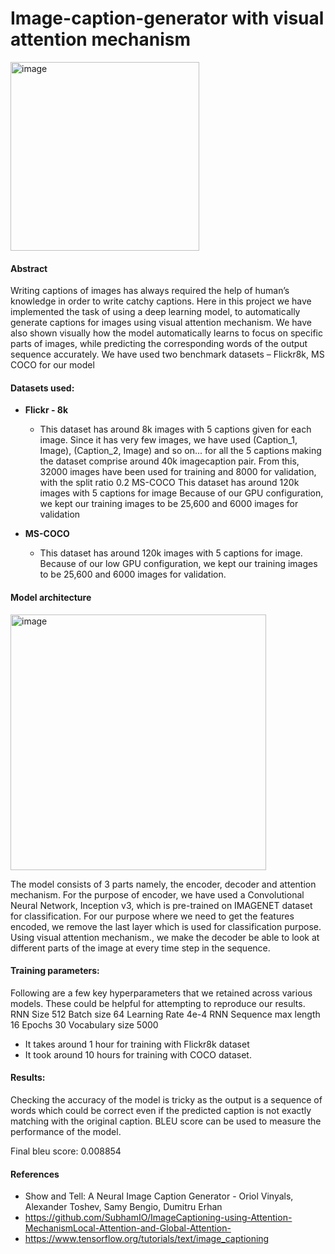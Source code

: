# Image-caption-generator with visual attention mechanism
<img width="302" alt="image" src="https://user-images.githubusercontent.com/60562906/148676855-3a5a82d0-f55d-43b2-a83b-fce82721bbc9.png">

#### Abstract
Writing captions of images has always required the help of human’s knowledge in order to write catchy captions. Here in this project we have implemented the task of using a deep learning model, to automatically generate captions for images using visual attention mechanism. We have also shown visually how the model automatically learns to focus on specific parts of images, while predicting the corresponding words of the output sequence accurately. We have used two benchmark datasets – Flickr8k, MS COCO for our model

#### Datasets used:
* **Flickr - 8k**
  * This dataset has around 8k images with 5 captions given for each image. Since it has very few images, we have used (Caption_1, Image), (Caption_2, Image) and so on... for all the 5 captions making the dataset comprise around 40k imagecaption pair. From this, 32000 images have been used for training and 8000 for validation, with the split ratio 0.2
MS-COCO This dataset has around 120k images with 5 captions for image Because of our GPU configuration, we kept our training images to be 25,600 and 6000 images for validation

* **MS-COCO** 
  * This dataset has around 120k images with 5 captions for image. Because of our low GPU configuration, we kept our training images to be 25,600 and 6000 images for validation.

#### Model architecture

<img width="409" alt="image" src="https://user-images.githubusercontent.com/60562906/148677557-b45cdf14-cc99-483a-9a86-76fa1dbf4a8d.png">

The model consists of 3 parts namely, the encoder, decoder and attention mechanism. 
For the purpose of encoder, we have used a Convolutional Neural Network, Inception v3, which is pre-trained on IMAGENET dataset for classification. For our purpose where we need to get the features encoded, we remove the last layer which is used for classification purpose. Using visual attention mechanism., we make the decoder be able to look at different parts of the image at every time step in the sequence.

#### Training parameters:
Following are a few key hyperparameters that we retained across various models. These could be helpful for attempting to reproduce our results.
RNN Size 512
Batch size 64
Learning Rate 4e-4
RNN Sequence max
length 16
Epochs 30
Vocabulary size 5000

* It takes around 1 hour for training with Flickr8k dataset
* It took around 10 hours for training with COCO dataset.

#### Results:
Checking the accuracy of the model is tricky as the output is a sequence of words which could be correct even if the predicted caption is not exactly matching with the original caption. BLEU score can be used to measure the performance of the model.

Final bleu score:  0.008854

#### References
* Show and Tell: A Neural Image Caption Generator - Oriol Vinyals, Alexander Toshev, Samy Bengio, Dumitru Erhan
* https://github.com/SubhamIO/ImageCaptioning-using-Attention-MechanismLocal-Attention-and-Global-Attention-
* https://www.tensorflow.org/tutorials/text/image_captioning
